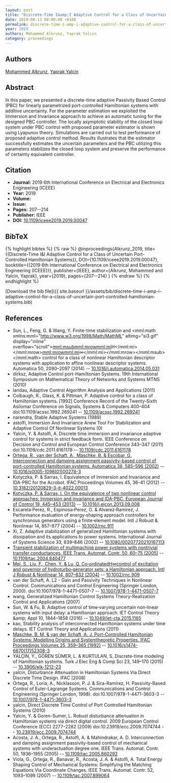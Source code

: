 ```yaml
---
layout: post
title: "Discrete-Time I&amp;I Adaptive Control for a Class of Uncertain Port-Controlled Hamiltonian Systems"
date: 2019-08-13 00:00:00 +0100
permalink: discrete-time-i-amp-i-adaptive-control-for-a-class-of-uncertain-port-controlled-hamiltonian-systems
year: 2019
authors: Mohammed Alkrunz, Yaprak Yalcin
category: proceedings
---
```

 
## Authors
[Mohammed Alkrunz](authors/mohammed-alkrunz), [Yaprak Yalcin](authors/yaprak-yalcin)
 
## Abstract
In this paper, we presented a discrete-time adaptive Passivity Based Control (PBC) for linearly parametrized port-controlled Hamiltonian systems with additive uncertainty. For the parameter estimation we exploited the Immersion and Invariance approach to achieve an automatic tuning for the designed PBC controller. The locally asymptotic stability of the closed loop system under PBC control with proposed parameter estimator is shown using Lyapunov theory. Simulations are carried out to test performance of proposed adaptive control method. Results illustrates that the estimator successfully estimates the uncertain parameters and the PBC utilizing this parameters stabilizes the closed loop system and preserve the performance of certainty equivalent controller.
 
## Citation
- **Journal:** 2019 6th International Conference on Electrical and Electronics Engineering (ICEEE)
- **Year:** 2019
- **Volume:** 
- **Issue:** 
- **Pages:** 207--214
- **Publisher:** IEEE
- **DOI:** [10.1109/iceee2019.2019.00047](https://doi.org/10.1109/iceee2019.2019.00047)
 
## BibTeX
{% highlight bibtex %}
{% raw %}
@inproceedings{Alkrunz_2019,
  title={{Discrete-Time I&amp;I Adaptive Control for a Class of Uncertain Port-Controlled Hamiltonian Systems}},
  DOI={10.1109/iceee2019.2019.00047},
  booktitle={{2019 6th International Conference on Electrical and Electronics Engineering (ICEEE)}},
  publisher={IEEE},
  author={Alkrunz, Mohammed and Yalcin, Yaprak},
  year={2019},
  pages={207--214}
}
{% endraw %}
{% endhighlight %}
 
[Download the bib file]({{ site.baseurl }}/assets/bib/discrete-time-i-amp-i-adaptive-control-for-a-class-of-uncertain-port-controlled-hamiltonian-systems.bib)
 
## References
- Sun, L., Feng, G. & Wang, Y. Finite-time stabilization and <mml:math xmlns:mml="http://www.w3.org/1998/Math/MathML" altimg="si3.gif" display="inline" overflow="scroll"><mml:msub><mml:mrow><mml:mi>H</mml:mi></mml:mrow><mml:mrow><mml:mi>∞</mml:mi></mml:mrow></mml:msub></mml:math> control for a class of nonlinear Hamiltonian descriptor systems with application to affine nonlinear descriptor systems. Automatica 50, 2090–2097 (2014) -- [10.1016/j.automatica.2014.05.031](https://doi.org/10.1016/j.automatica.2014.05.031)
- dirksz, Adaptive Control port-Hamiltonian Systems. 19th International Symposium on Mathematical Theory of Networks and Systems MTNS (2010)
- landau, Adaptive Control Algorithm Analysis and Applications (2011)
- Colbaugh, R., Glass, K. & Pittman, P. Adaptive control for a class of Hamiltonian systems. [1992] Conference Record of the Twenty-Sixth Asilomar Conference on Signals, Systems &amp; Computers 400–404 doi:10.1109/acssc.1992.269241 -- [10.1109/acssc.1992.269241](https://doi.org/10.1109/acssc.1992.269241)
- narendra, Stable Adaptive Systems (1989)
- astolfi, Immersion And Invariance Anew Tool For Stabilization and Adaptive Control Of Nonlinear Systems (0)
- Yalcin, Y. & Astolfi, A. Discrete time immersion and invariance adaptive control for systems in strict feedback form. IEEE Conference on Decision and Control and European Control Conference 343–347 (2011) doi:10.1109/cdc.2011.6161178 -- [10.1109/cdc.2011.6161178](https://doi.org/10.1109/cdc.2011.6161178)
- [Ortega, R., van der Schaft, A., Maschke, B. & Escobar, G. Interconnection and damping assignment passivity-based control of port-controlled Hamiltonian systems. Automatica 38, 585–596 (2002)](interconnection-and-damping-assignment-passivity-based-control-of-port-controlled-hamiltonian-systems) -- [10.1016/s0005-1098(01)00278-3](https://doi.org/10.1016/s0005-1098(01)00278-3)
- Kotyczka, P. & Sarras, I. Equivalence of Immersion and Invariance and IDA-PBC for the Acrobot. IFAC Proceedings Volumes 45, 36–41 (2012) -- [10.3182/20120829-3-it-4022.00013](https://doi.org/10.3182/20120829-3-it-4022.00013)
- [Kotyczka, P. & Sarras, I. On the equivalence of two nonlinear control approaches: Immersion and invariance and IDA-PBC. European Journal of Control 19, 445–453 (2013)](on-the-equivalence-of-two-nonlinear-control-approaches-immersion-and-invariance-and-ida-pbc) -- [10.1016/j.ejcon.2013.09.008](https://doi.org/10.1016/j.ejcon.2013.09.008)
- Escarela‐Perez, R., Espinosa‐Perez, G. & Alvarez‐Ramirez, J. Performance evaluation of energy‐shaping approach controllers for synchronous generators using a finite‐element model. Intl J Robust &amp; Nonlinear 14, 857–877 (2004) -- [10.1002/rnc.911](https://doi.org/10.1002/rnc.911)
- Xi, Z. Adaptive stabilization of generalized Hamiltonian systems with dissipation and its applications to power systems. International Journal of Systems Science 33, 839–846 (2002) -- [10.1080/00207720210167113](https://doi.org/10.1080/00207720210167113)
- [Transient stabilization of multimachine power systems with nontrivial transfer conductances. IEEE Trans. Automat. Contr. 50, 60–75 (2005)](transient-stabilization-of-multimachine-power-systems-with-nontrivial-transfer-conductances) -- [10.1109/tac.2004.840477](https://doi.org/10.1109/tac.2004.840477)
- [Mei, S., Liu, F., Chen, Y. & Lu, Q. Co‐ordinatedH∞control of excitation and governor of hydroturbo‐generator sets: a Hamiltonian approach. Intl J Robust &amp; Nonlinear 14, 807–832 (2004)](co-ordinated-i-h-i-sub-sub-control-of-excitation-and-governor-of-hydroturbo-generator-sets-a-hamiltonian-approach) -- [10.1002/rnc.909](https://doi.org/10.1002/rnc.909)
- van der Schaft, A. L2 - Gain and Passivity Techniques in Nonlinear Control. Communications and Control Engineering (Springer London, 2000). doi:10.1007/978-1-4471-0507-7 -- [10.1007/978-1-4471-0507-7](https://doi.org/10.1007/978-1-4471-0507-7)
- wang, Generalized Hamiltonian Control Systems Theory-Realization Control and Applications (2007)
- Sun, W. & Fu, B. Adaptive control of time‐varying uncertain non‐linear systems with input delay: a Hamiltonian approach. IET Control Theory &amp;amp; Appl 10, 1844–1858 (2016) -- [10.1049/iet-cta.2015.1165](https://doi.org/10.1049/iet-cta.2015.1165)
- kao, Stability analysis of interconnected Hamiltonian systems under time delays. IET Control Theory and Applications (2011)
- [Maschke, B. M. & van der Schaft, A. J. Port-Controlled Hamiltonian Systems: Modelling Origins and Systemtheoretic Properties. IFAC Proceedings Volumes 25, 359–365 (1992)](port-controlled-hamiltonian-systems-modelling-origins-and-systemtheoretic-properties) -- [10.1016/s1474-6670(17)52308-3](https://doi.org/10.1016/s1474-6670(17)52308-3)
- YALÇIN, Y., GÖREN SÜMER, L. & KURTULAN, S. Discrete-time modeling of Hamiltonian systems. Turk J Elec Eng &amp; Comp Sci 23, 149–170 (2015) -- [10.3906/elk-1212-23](https://doi.org/10.3906/elk-1212-23)
- yalcin, Disturbance Attenuation in Hamiltonian Systems Via Direct Discrete Time Design. IFAC (2008)
- Ortega, R., Loría, A., Nicklasson, P. J. & Sira-Ramírez, H. Passivity-Based Control of Euler-Lagrange Systems. Communications and Control Engineering (Springer London, 1998). doi:10.1007/978-1-4471-3603-3 -- [10.1007/978-1-4471-3603-3](https://doi.org/10.1007/978-1-4471-3603-3)
- yalcin, Direct Discrete Time Control of Port Controlled Hamiltonian Systems (2010)
- Yalcin, Y. & Goren-Sumer, L. Robust disturbance attenuation in Hamiltonian systems via direct digital control. 2009 European Control Conference (ECC) 2277–2282 (2009) doi:10.23919/ecc.2009.7074744 -- [10.23919/ecc.2009.7074744](https://doi.org/10.23919/ecc.2009.7074744)
- Acosta, J. A., Ortega, R., Astolfi, A. & Mahindrakar, A. D. Interconnection and damping assignment passivity-based control of mechanical systems with underactuation degree one. IEEE Trans. Automat. Contr. 50, 1936–1955 (2005) -- [10.1109/tac.2005.860292](https://doi.org/10.1109/tac.2005.860292)
- Viola, G., Ortega, R., Banavar, R., Acosta, J. A. & Astolfi, A. Total Energy Shaping Control of Mechanical Systems: Simplifying the Matching Equations Via Coordinate Changes. IEEE Trans. Automat. Contr. 52, 1093–1099 (2007) -- [10.1109/tac.2007.899064](https://doi.org/10.1109/tac.2007.899064)


